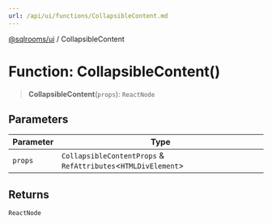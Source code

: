 ```yaml
---
url: /api/ui/functions/CollapsibleContent.md
---
```

[@sqlrooms/ui](../index.md) / CollapsibleContent

# Function: CollapsibleContent()

> **CollapsibleContent**(`props`): `ReactNode`

## Parameters

| Parameter | Type |
| ------ | ------ |
| `props` | `CollapsibleContentProps` & `RefAttributes`<`HTMLDivElement`> |

## Returns

`ReactNode`
